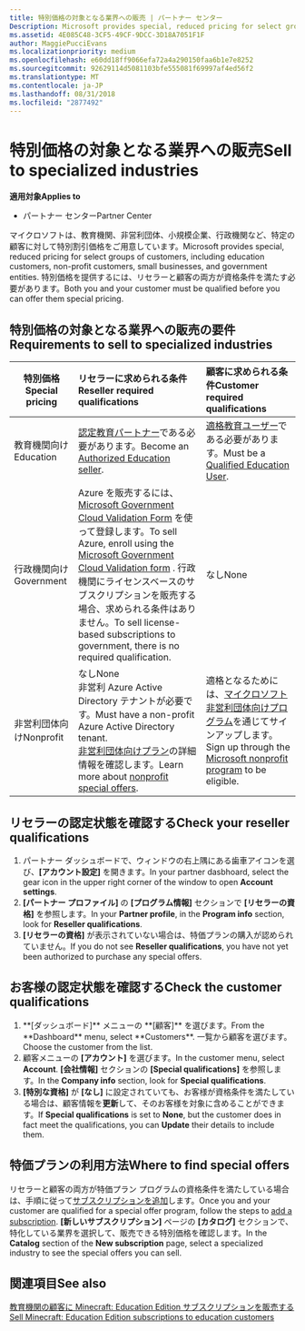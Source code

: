 ```yaml
---
title: 特別価格の対象となる業界への販売 | パートナー センター
Description: Microsoft provides special, reduced pricing for select groups of customers, including education customers, non-profit customers, and government users.
ms.assetid: 4E085C48-3CF5-49CF-9DCC-3D18A7051F1F
author: MaggiePucciEvans
ms.localizationpriority: medium
ms.openlocfilehash: e60dd18ff9066efa72a4a290150faa6b1e7e8252
ms.sourcegitcommit: 92629114d5081103bfe555081f69997af4ed56f2
ms.translationtype: MT
ms.contentlocale: ja-JP
ms.lasthandoff: 08/31/2018
ms.locfileid: "2877492"
---
```

# <a name="sell-to-specialized-industries"></a><span data-ttu-id="8e1d1-102">特別価格の対象となる業界への販売</span><span class="sxs-lookup"><span data-stu-id="8e1d1-102">Sell to specialized industries</span></span>

**<span data-ttu-id="8e1d1-103">適用対象</span><span class="sxs-lookup"><span data-stu-id="8e1d1-103">Applies to</span></span>**

-  <span data-ttu-id="8e1d1-104">パートナー センター</span><span class="sxs-lookup"><span data-stu-id="8e1d1-104">Partner Center</span></span>

<span data-ttu-id="8e1d1-105">マイクロソフトは、教育機関、非営利団体、小規模企業、行政機関など、特定の顧客に対して特別割引価格をご用意しています。</span><span class="sxs-lookup"><span data-stu-id="8e1d1-105">Microsoft provides special, reduced pricing for select groups of customers, including education customers, non-profit customers, small businesses, and government entities.</span></span> <span data-ttu-id="8e1d1-106">特別価格を提供するには、リセラーと顧客の両方が資格条件を満たす必要があります。</span><span class="sxs-lookup"><span data-stu-id="8e1d1-106">Both you and your customer must be qualified before you can offer them special pricing.</span></span> 

## <a name="requirements-to-sell-to-specialized-industries"></a><span data-ttu-id="8e1d1-107">特別価格の対象となる業界への販売の要件</span><span class="sxs-lookup"><span data-stu-id="8e1d1-107">Requirements to sell to specialized industries</span></span>

|**<span data-ttu-id="8e1d1-108">特別価格</span><span class="sxs-lookup"><span data-stu-id="8e1d1-108">Special pricing</span></span>**   |**<span data-ttu-id="8e1d1-109">リセラーに求められる条件</span><span class="sxs-lookup"><span data-stu-id="8e1d1-109">Reseller required qualifications</span></span>**   |**<span data-ttu-id="8e1d1-110">顧客に求められる条件</span><span class="sxs-lookup"><span data-stu-id="8e1d1-110">Customer required qualifications</span></span>**   |
|----------------------------|:---------------------------------|:------------------------------------------|
|<span data-ttu-id="8e1d1-111">教育機関向け</span><span class="sxs-lookup"><span data-stu-id="8e1d1-111">Education</span></span>   |<span data-ttu-id="8e1d1-112">[認定教育パートナー](https://www.mepn.com)である必要があります。</span><span class="sxs-lookup"><span data-stu-id="8e1d1-112">Become an [Authorized Education seller](https://www.mepn.com).</span></span>   | <span data-ttu-id="8e1d1-113">[適格教育ユーザー](http://www.microsoftvolumelicensing.com/DocumentSearch.aspx?Mode=3&DocumentTypeId=7)である必要があります。</span><span class="sxs-lookup"><span data-stu-id="8e1d1-113">Must be a [Qualified Education User](http://www.microsoftvolumelicensing.com/DocumentSearch.aspx?Mode=3&DocumentTypeId=7).</span></span>   |
|<span data-ttu-id="8e1d1-114">行政機関向け</span><span class="sxs-lookup"><span data-stu-id="8e1d1-114">Government</span></span>   |<span data-ttu-id="8e1d1-115">Azure を販売するには、[Microsoft Government Cloud Validation Form](http://azuregov.microsoft.com/csp) を使って登録します。</span><span class="sxs-lookup"><span data-stu-id="8e1d1-115">To sell Azure, enroll using the [Microsoft Government Cloud Validation form](http://azuregov.microsoft.com/csp) .</span></span> <span data-ttu-id="8e1d1-116">行政機関にライセンスベースのサブスクリプションを販売する場合、求められる条件はありません。</span><span class="sxs-lookup"><span data-stu-id="8e1d1-116">To sell license-based subscriptions to government, there is no required qualification.</span></span>|   <span data-ttu-id="8e1d1-117">なし</span><span class="sxs-lookup"><span data-stu-id="8e1d1-117">None</span></span>|
|<span data-ttu-id="8e1d1-118">非営利団体向け</span><span class="sxs-lookup"><span data-stu-id="8e1d1-118">Nonprofit</span></span>  |<span data-ttu-id="8e1d1-119">なし</span><span class="sxs-lookup"><span data-stu-id="8e1d1-119">None</span></span><br><span data-ttu-id="8e1d1-120">非営利 Azure Active Directory テナントが必要です。</span><span class="sxs-lookup"><span data-stu-id="8e1d1-120">Must have a non-profit Azure Active Directory tenant.</span></span><br><span data-ttu-id="8e1d1-121">[非営利団体向けプラン](https://assetsprod.microsoft.com/mpn/en-us/nonprofit-skus-in-csp-faq.pdf)の詳細情報を確認します。</span><span class="sxs-lookup"><span data-stu-id="8e1d1-121">Learn more about [nonprofit special offers](https://assetsprod.microsoft.com/mpn/en-us/nonprofit-skus-in-csp-faq.pdf).</span></span>   |<span data-ttu-id="8e1d1-122">適格となるためには、[マイクロソフト非営利団体向けプログラム](https://nonprofit.microsoft.com/#/register)を通じてサインアップします。</span><span class="sxs-lookup"><span data-stu-id="8e1d1-122">Sign up through the [Microsoft nonprofit program](https://nonprofit.microsoft.com/#/register) to be eligible.</span></span>   |


## <a name="check-your-reseller-qualifications"></a><span data-ttu-id="8e1d1-123">リセラーの認定状態を確認する</span><span class="sxs-lookup"><span data-stu-id="8e1d1-123">Check your reseller qualifications</span></span>

1.  <span data-ttu-id="8e1d1-124">パートナー ダッシュボードで、ウィンドウの右上隅にある歯車アイコンを選び、**[アカウント設定]** を開きます。</span><span class="sxs-lookup"><span data-stu-id="8e1d1-124">In your partner dasbhoard, select the gear icon in the upper right corner of the window to open **Account settings**.</span></span>
2.  <span data-ttu-id="8e1d1-125">**[パートナー プロファイル]** の **[プログラム情報]** セクションで **[リセラーの資格]** を参照します。</span><span class="sxs-lookup"><span data-stu-id="8e1d1-125">In your **Partner profile**, in the **Program info** section, look for **Reseller qualifications**.</span></span>
3.  <span data-ttu-id="8e1d1-126">**[リセラーの資格]** が表示されていない場合は、特価プランの購入が認められていません。</span><span class="sxs-lookup"><span data-stu-id="8e1d1-126">If you do not see **Reseller qualifications**, you have not yet been authorized to purchase any special offers.</span></span>

## <a name="check-the-customer-qualifications"></a><span data-ttu-id="8e1d1-127">お客様の認定状態を確認する</span><span class="sxs-lookup"><span data-stu-id="8e1d1-127">Check the customer qualifications</span></span>

1.  <span data-ttu-id="8e1d1-128">
          **[ダッシュボード]** メニューの **[顧客]** を選びます。</span><span class="sxs-lookup"><span data-stu-id="8e1d1-128">From the **Dashboard** menu, select **Customers**.</span></span> <span data-ttu-id="8e1d1-129">一覧から顧客を選びます。</span><span class="sxs-lookup"><span data-stu-id="8e1d1-129">Choose the customer from the list.</span></span>
2.  <span data-ttu-id="8e1d1-130">顧客メニューの **[アカウント]** を選びます。</span><span class="sxs-lookup"><span data-stu-id="8e1d1-130">In the customer menu, select **Account**.</span></span> <span data-ttu-id="8e1d1-131">
          **[会社情報]** セクションの **[Special qualifications]** を参照します。</span><span class="sxs-lookup"><span data-stu-id="8e1d1-131">In the **Company info** section, look for **Special qualifications**.</span></span>
3.  <span data-ttu-id="8e1d1-132">**[特別な資格]** が **[なし]** に設定されていても、お客様が資格条件を満たしている場合は、顧客情報を**更新**して、そのお客様を対象に含めることができます。</span><span class="sxs-lookup"><span data-stu-id="8e1d1-132">If **Special qualifications** is set to **None**, but the customer does in fact meet the qualifications, you can **Update** their details to include them.</span></span>

## <a name="where-to-find-special-offers"></a><span data-ttu-id="8e1d1-133">特価プランの利用方法</span><span class="sxs-lookup"><span data-stu-id="8e1d1-133">Where to find special offers</span></span>

<span data-ttu-id="8e1d1-134">リセラーと顧客の両方が特価プラン プログラムの資格条件を満たしている場合は、手順に従って[サブスクリプションを追加](create-a-new-subscription.md)します。</span><span class="sxs-lookup"><span data-stu-id="8e1d1-134">Once you and your customer are qualified for a special offer program, follow the steps to [add a subscription](create-a-new-subscription.md).</span></span> <span data-ttu-id="8e1d1-135">**[新しいサブスクリプション]** ページの **[カタログ]** セクションで、特化している業界を選択して、販売できる特別価格を確認します。</span><span class="sxs-lookup"><span data-stu-id="8e1d1-135">In the **Catalog** section of the **New subscription** page, select a specialized industry to see the special offers you can sell.</span></span>

## <a name="see-also"></a><span data-ttu-id="8e1d1-136">関連項目</span><span class="sxs-lookup"><span data-stu-id="8e1d1-136">See also</span></span>

[<span data-ttu-id="8e1d1-137">教育機関の顧客に Minecraft: Education Edition サブスクリプションを販売する</span><span class="sxs-lookup"><span data-stu-id="8e1d1-137">Sell Minecraft: Education Edition subscriptions to education customers</span></span>](minecraft-subscriptions.md)


 

 

 



